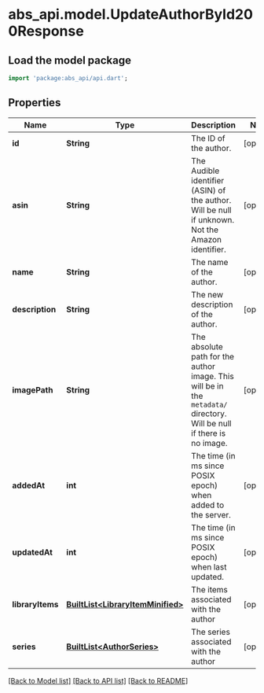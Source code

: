 # abs_api.model.UpdateAuthorById200Response

## Load the model package
```dart
import 'package:abs_api/api.dart';
```

## Properties
Name | Type | Description | Notes
------------ | ------------- | ------------- | -------------
**id** | **String** | The ID of the author. | [optional] 
**asin** | **String** | The Audible identifier (ASIN) of the author. Will be null if unknown. Not the Amazon identifier. | [optional] 
**name** | **String** | The name of the author. | [optional] 
**description** | **String** | The new description of the author. | [optional] 
**imagePath** | **String** | The absolute path for the author image. This will be in the `metadata/` directory. Will be null if there is no image. | [optional] 
**addedAt** | **int** | The time (in ms since POSIX epoch) when added to the server. | [optional] 
**updatedAt** | **int** | The time (in ms since POSIX epoch) when last updated. | [optional] 
**libraryItems** | [**BuiltList&lt;LibraryItemMinified&gt;**](LibraryItemMinified.md) | The items associated with the author | [optional] 
**series** | [**BuiltList&lt;AuthorSeries&gt;**](AuthorSeries.md) | The series associated with the author | [optional] 

[[Back to Model list]](../README.md#documentation-for-models) [[Back to API list]](../README.md#documentation-for-api-endpoints) [[Back to README]](../README.md)


